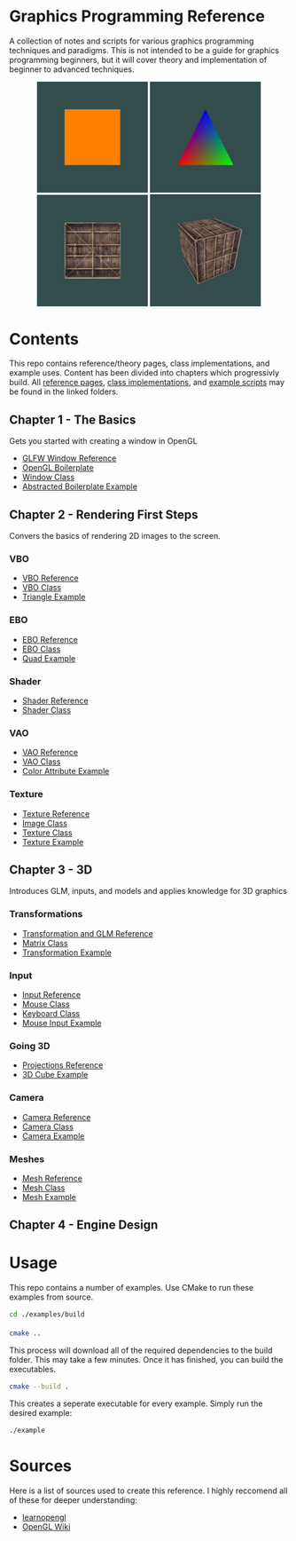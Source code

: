 # Graphics Programming Reference
A collection of notes and scripts for various graphics programming techniques and paradigms. This is not intended to be a guide for graphics programming beginners, but it will cover theory and implementation of beginner to advanced techniques.

<p align="center">
    <img src="examples/images/quad.png" alt="mud" width="200"/>
    <img src="examples/images/triangle.png" alt="foil" width="200"/>
    <img src="examples/images/texture.png" alt="mud" width="200"/>
    <img src="examples/images/cube.png" alt="mud" width="200"/>
</p>

# Contents

This repo contains reference/theory pages, class implementations, and example uses. 
Content has been divided into chapters which progressivly build.
All [reference pages](./opengl_reference/), [class implementations](./examples/src/), and [example scripts](./examples/) may be found in the linked folders.  

## Chapter 1 - The Basics
Gets you started with creating a window in OpenGL

- [GLFW Window Reference](./opengl_reference/window.md)
- [OpenGL Boilerplate](./examples/01_boilerplate.cpp)
- [Window Class](./examples/src/window.cpp)
- [Abstracted Boilerplate Example](./examples/02_abstracted_boilerplate.cpp)

## Chapter 2 - Rendering First Steps
Convers the basics of rendering 2D images to the screen. 

### VBO
- [VBO Reference](./opengl_reference/vbo.md)
- [VBO Class](./examples/src/vbo.cpp)
- [Triangle Example](./examples/03_triangle.cpp)

### EBO
- [EBO Reference](./opengl_reference/ebo.md)
- [EBO Class](./examples/src/ebo.cpp)
- [Quad Example](./examples/04_quad.cpp)

### Shader
- [Shader Reference](./opengl_reference/shader.md)
- [Shader Class](./examples/src/shader.cpp)

### VAO
- [VAO Reference](./opengl_reference/vao.md)
- [VAO Class](./examples/src/vao.cpp)
- [Color Attribute Example](./examples/05_color_attrib.cpp)

### Texture
- [Texture Reference](./opengl_reference/texture.md)
- [Image Class](./examples/src/image.cpp)
- [Texture Class](./examples/src/texture.cpp)
- [Texture Example](./examples/06_texture.cpp)

## Chapter 3 - 3D
Introduces GLM, inputs, and models and applies knowledge for 3D graphics

### Transformations
- [Transformation and GLM Reference](./opengl_reference/transformation.md)
- [Matrix Class](./examples/src/mat.cpp)
- [Transformation Example](./examples/07_transformation.cpp)

### Input
- [Input Reference](./opengl_reference/input.md)
- [Mouse Class](./examples/src/mouse.cpp)
- [Keyboard Class](./examples/src/keyboard.cpp)
- [Mouse Input Example](./examples/08_input.cpp)

### Going 3D
- [Projections Reference](./opengl_reference/transformation.md)
- [3D Cube Example](./examples/09_cube.cpp)

### Camera
- [Camera Reference](./opengl_reference/camera.md)
- [Camera Class](./examples/src/camera.cpp)
- [Camera Example](./examples/10_camera.cpp)

### Meshes
- [Mesh Reference](./opengl_reference/mesh.md)
- [Mesh Class](./examples/src/mesh.cpp)
- [Mesh Example](./examples/11_mesh.cpp)


## Chapter 4 - Engine Design



# Usage
This repo contains a number of examples. Use CMake to run these examples from source.

```bash
cd ./examples/build

cmake ..
```

This process will download all of the required dependencies to the build folder. This may take a few minutes. Once it has finished, you can build the executables. 

```bash
cmake --build .

```

This creates a seperate executable for every example. Simply run the desired example:

```bash
./example
```

# Sources
Here is a list of sources used to create this reference. I highly reccomend all of these for deeper understanding:
- [learnopengl](https://learnopengl.com)
- [OpenGL Wiki](https://www.khronos.org/opengl/wiki/)
